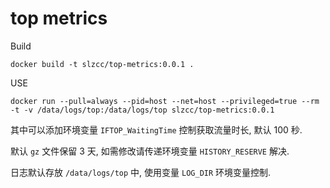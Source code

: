 # top metrics


Build

```
docker build -t slzcc/top-metrics:0.0.1 .
```

USE

```
docker run --pull=always --pid=host --net=host --privileged=true --rm -t -v /data/logs/top:/data/logs/top slzcc/top-metrics:0.0.1
```

其中可以添加环境变量 `IFTOP_WaitingTime` 控制获取流量时长, 默认 100 秒.

默认 `gz` 文件保留 3 天, 如需修改请传递环境变量 `HISTORY_RESERVE` 解决.

日志默认存放 `/data/logs/top` 中, 使用变量 `LOG_DIR` 环境变量控制.